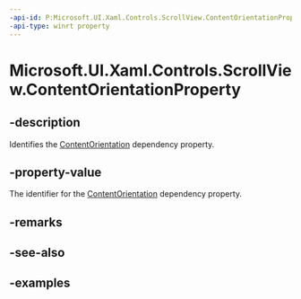```yaml
---
-api-id: P:Microsoft.UI.Xaml.Controls.ScrollView.ContentOrientationProperty
-api-type: winrt property
---
```


# Microsoft.UI.Xaml.Controls.ScrollView.ContentOrientationProperty

<!--
public static Windows.UI.Xaml.DependencyProperty ContentOrientationProperty { get; }
-->


## -description

Identifies the [ContentOrientation](scrollview_contentorientation.md) dependency property.

## -property-value

The identifier for the [ContentOrientation](scrollview_contentorientation.md) dependency property.

## -remarks

## -see-also

## -examples


